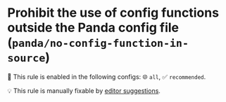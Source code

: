 # Prohibit the use of config functions outside the Panda config file (`panda/no-config-function-in-source`)

💼 This rule is enabled in the following configs: 🌐 `all`, ✅ `recommended`.

💡 This rule is manually fixable by
[editor suggestions](https://eslint.org/docs/latest/use/core-concepts#rule-suggestions).

<!-- end auto-generated rule header -->
